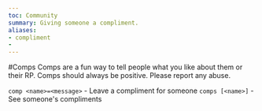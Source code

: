 ```yaml
---
toc: Community
summary: Giving someone a compliment.
aliases:
- compliment
-
---
```

#Comps
Comps are a fun way to tell people what you like about them or their RP. Comps should always be positive. Please report any abuse.

`comp <name>=<message>` - Leave a compliment for someone
`comps [<name>]` - See someone's compliments

